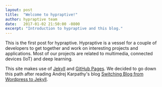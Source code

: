 ```yaml
---
layout: post
title:  "Welcome to hypraptive!"
author: hypraptive team
date:   2017-01-02 21:50:00 -0800
excerpt: "Introduction to hypraptive and this blog."
---
```

This is the first post for hypraptive. Hypraptive is a vessel for a couple of developers to get together and work on interesting projects and applications. Most of our projects are related to multimedia, connected devices (IoT) and deep learning.

This site makes use of [Jekyll](http://jekyllrb.com/) and [GitHub Pages](https://pages.github.com/). We decided to go down this path after reading Andrej Karpathy's blog [Switching Blog from Wordpress to Jekyll](http://karpathy.github.io/2014/07/01/switching-to-jekyll/).
